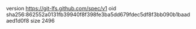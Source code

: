 version https://git-lfs.github.com/spec/v1
oid sha256:862552a0131fb39940f8f398fe3ba5dd679fdec5df8f3bb090b1baadaed1d0f8
size 2496
